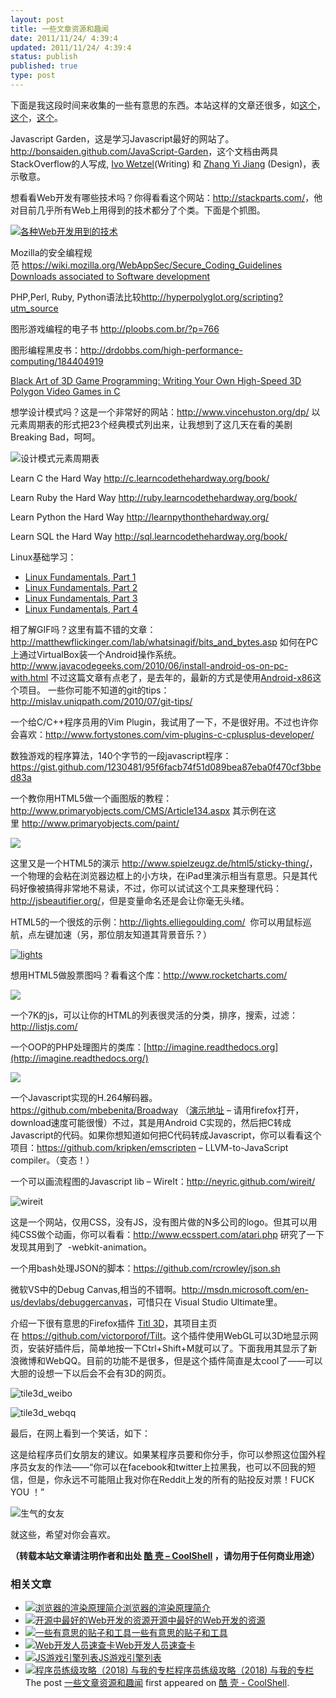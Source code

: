 ```yaml
---
layout: post
title: 一些文章资源和趣闻
date: 2011/11/24/ 4:39:4
updated: 2011/11/24/ 4:39:4
status: publish
published: true
type: post
---
```


下面是我这段时间来收集的一些有意思的东西。本站这样的文章还很多，如[这个](https://coolshell.cn/articles/5224.html "一些文章和各种资源")，[这个](https://coolshell.cn/articles/3013.html)，[这个](https://coolshell.cn/articles/3903.html)。


Javascript Garden，这是学习Javascript最好的网站了。<http://bonsaiden.github.com/JavaScript-Garden>，这个文档由两具StackOverflow的人写成, [Ivo Wetzel](http://stackoverflow.com/users/170224/ivo-wetzel)(Writing) 和 [Zhang Yi Jiang](http://stackoverflow.com/users/313758/yi-jiang) (Design)，表示敬意。


想看看Web开发有哪些技术吗？你得看看这个网站：<http://stackparts.com/>，他对目前几乎所有Web上用得到的技术都分了个类。下面是个抓图。


[![](https://coolshell.cn/wp-content/uploads/2011/11/stackparts.com_.png "各种Web开发用到的技术")](http://stackparts.com)


Mozilla的安全编程规范 <https://wiki.mozilla.org/WebAppSec/Secure_Coding_Guidelines> [Downloads associated to Software development](http://research.microsoft.com/apps/dp/sq.aspx?a=47204&sq=dl#a=!77148!80820!132314!81593!77135!103269!77072!138731!77112!131133!149403!77128!78088!143130!77023!139171!138997!141118&p=1&ps=36)


PHP,Perl, Ruby, Python语法比较<http://hyperpolyglot.org/scripting?utm_source>



图形游戏编程的电子书 <http://ploobs.com.br/?p=766>


图形编程黑皮书：<http://drdobbs.com/high-performance-computing/184404919>


[Black Art of 3D Game Programming: Writing Your Own High-Speed 3D Polygon Video Games in C](http://www.dpfiles.com/dpfileswiki/index.php?title=Black_Art_of_3D_Game_Programming:_Writing_Your_Own_High-Speed_3D_Polygon_Video_Games_in_C)


想学设计模式吗？这是一个非常好的网站：<http://www.vincehuston.org/dp/> 以元素周期表的形式把23个经典模式列出来，让我想到了这几天在看的美剧Breaking Bad，呵呵。


![](http://www.vincehuston.org/images/GoF_full_medium.png "设计模式元素周期表")


Learn C the Hard Way <http://c.learncodethehardway.org/book/>


Learn Ruby the Hard Way <http://ruby.learncodethehardway.org/book/>


Learn Python the Hard Way <http://learnpythonthehardway.org/>


Learn SQL the Hard Way <http://sql.learncodethehardway.org/book/>


Linux基础学习：


* [Linux Fundamentals, Part 1](http://www.funtoo.org/wiki/Linux_Fundamentals,_Part_1 "Linux Fundamentals, Part 2")
* [Linux Fundamentals, Part 2](http://www.funtoo.org/wiki/Linux_Fundamentals,_Part_2 "Linux Fundamentals, Part 2")
* [Linux Fundamentals, Part 3](http://www.funtoo.org/wiki/Linux_Fundamentals,_Part_3 "Linux Fundamentals, Part 3")
* [Linux Fundamentals, Part 4](http://www.funtoo.org/wiki/Linux_Fundamentals,_Part_4 "Linux Fundamentals, Part 4")


相了解GIF吗？这里有篇不错的文章：<http://matthewflickinger.com/lab/whatsinagif/bits_and_bytes.asp>
如何在PC上通过VirtualBox装一个Android操作系统。 <http://www.javacodegeeks.com/2010/06/install-android-os-on-pc-with.html> 不过这篇文章有点老了，是去年的，最新的方式是使用[Android-x86](http://www.android-x86.org/)这个项目。
一些你可能不知道的git的tips：<http://mislav.uniqpath.com/2010/07/git-tips/>


一个给C/C++程序员用的Vim Plugin，我试用了一下，不是很好用。不过也许你会喜欢：<http://www.fortystones.com/vim-plugins-c-cplusplus-developer/>


数独游戏的程序算法，140个字节的一段javascript程序： <https://gist.github.com/1230481/95f6facb74f51d089bea87eba0f470cf3bbed83a>


一个教你用HTML5做一个画图版的教程：<http://www.primaryobjects.com/CMS/Article134.aspx> 其示例在这里 <http://www.primaryobjects.com/paint/>


![](https://lh5.googleusercontent.com/-z17zh24rw4k/TmrH2wrPSRI/AAAAAAAAADQ/Az9W5Lge3Ok/h301/Untitled-1.gif)


这里又是一个HTML5的演示 <http://www.spielzeugz.de/html5/sticky-thing/>，一个物理的会粘在浏览器边框上的小方块，在iPad里演示相当有意思。只是其代码好像被搞得非常地不易读，不过，你可以试试这个工具来整理代码：<http://jsbeautifier.org/>，但是变量命名还是会让你毫无头绪。


HTML5的一个很炫的示例：<http://lights.elliegoulding.com/>  你可以用鼠标巡航，点左键加速（另，那位朋友知道其背景音乐？）


[![](https://coolshell.cn/wp-content/uploads/2011/11/lights.jpg "lights")](http://lights.elliegoulding.com/)


想用HTML5做股票图吗？看看这个库：<http://www.rocketcharts.com/>



![](http://www.rocketcharts.com/img/rocketcharts.png)

一个7K的js，可以让你的HTML的列表很灵活的分类，排序，搜索，过滤：<http://listjs.com/>


一个OOP的PHP处理图片的类库：[http://imagine.readthedocs.org](http://imagine.readthedocs.org/)


![](http://imagine.readthedocs.org/en/latest/_static/logo.png)


一个Javascript实现的H.264解码器。<https://github.com/mbebenita/Broadway> （[演示地址](http://mbebenita.github.com/Broadway/broadway.html) – 请用firefox打开，download速度可能很慢）不过，其是用Android C实现的，然后把C转成Javascript的代码。如果你想知道如何把C代码转成Javascript，你可以看看这个项目：<https://github.com/kripken/emscripten> – LLVM-to-JavaScript compiler。（变态！）


一个可以画流程图的Javascript lib – WireIt：<http://neyric.github.com/wireit/>


![](https://coolshell.cn/wp-content/uploads/2011/11/wireit.png "wireit")


这是一个网站，仅用CSS，没有JS，没有图片做的N多公司的logo。但其可以用纯CSS做个动画，你可以看看：<http://www.ecsspert.com/atari.php> 研究了一下发现其用到了  -webkit-animation。


一个用bash处理JSON的脚本：<https://github.com/rcrowley/json.sh>


微软VS中的Debug Canvas,相当的不错啊。<http://msdn.microsoft.com/en-us/devlabs/debuggercanvas>，可惜只在 Visual Studio Ultimate里。


介绍一下很有意思的Firefox插件 [Titl 3D](https://addons.mozilla.org/en-US/firefox/addon/tilt/)，其项目主页在 <https://github.com/victorporof/Tilt>。这个插件使用WebGL可以3D地显示网页，安装好插件后，简单地按一下Ctrl+Shift+M就可以了。下面我用其显示了新浪微博和WebQQ。目前的功能不是很多，但是这个插件简直是太cool了——可以大胆的设想一下以后会不会有3D的网页。


![](https://coolshell.cn/wp-content/uploads/2011/11/tile3d_weibo.png "tile3d_weibo")


![](https://coolshell.cn/wp-content/uploads/2011/11/tile3d_webqq.png "tile3d_webqq")


最后，在网上看到一个笑话，如下：


这是给程序员们女朋友的建议。如果某程序员要和你分手，你可以参照这位国外程序员女友的作法——“你可以在facebook和twitter上拉黑我，也可以不回我的短信，但是，你永远不可能阻止我对你在Reddit上发的所有的贴投反对票！FUCK YOU ！”


![](https://coolshell.cn/wp-content/uploads/2011/11/1z2qalh.png "生气的女友")


就这些，希望对你会喜欢。



**（转载本站文章请注明作者和出处 [酷 壳 – CoolShell](https://coolshell.cn/) ，请勿用于任何商业用途）**



### 相关文章

* [![浏览器的渲染原理简介](https://coolshell.cn/wp-content/uploads/2013/05/Render-Process-150x150.jpg)](https://coolshell.cn/articles/9666.html)[浏览器的渲染原理简介](https://coolshell.cn/articles/9666.html)
* [![开源中最好的Web开发的资源](https://coolshell.cn/wp-content/plugins/wordpress-23-related-posts-plugin/static/thumbs/7.jpg)](https://coolshell.cn/articles/4795.html)[开源中最好的Web开发的资源](https://coolshell.cn/articles/4795.html)
* [![一些有意思的贴子和工具](https://coolshell.cn/wp-content/plugins/wordpress-23-related-posts-plugin/static/thumbs/14.jpg)](https://coolshell.cn/articles/3903.html)[一些有意思的贴子和工具](https://coolshell.cn/articles/3903.html)
* [![Web开发人员速查卡](https://coolshell.cn/wp-content/uploads/2011/02/1128-150x150.jpg)](https://coolshell.cn/articles/3684.html)[Web开发人员速查卡](https://coolshell.cn/articles/3684.html)
* [![JS游戏引擎列表](https://coolshell.cn/wp-content/plugins/wordpress-23-related-posts-plugin/static/thumbs/23.jpg)](https://coolshell.cn/articles/3516.html)[JS游戏引擎列表](https://coolshell.cn/articles/3516.html)
* [![程序员练级攻略（2018)  与我的专栏](https://coolshell.cn/wp-content/uploads/2018/05/300x262-150x150.jpg)](https://coolshell.cn/articles/18360.html)[程序员练级攻略（2018) 与我的专栏](https://coolshell.cn/articles/18360.html)
The post [一些文章资源和趣闻](https://coolshell.cn/articles/5537.html) first appeared on [酷 壳 - CoolShell](https://coolshell.cn).